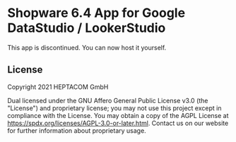 # Shopware 6.4 App for Google DataStudio / LookerStudio

This app is discontinued.
You can now host it yourself.

## License

Copyright 2021 HEPTACOM GmbH

Dual licensed under the GNU Affero General Public License v3.0 (the "License") and proprietary license; you may not use this project except in compliance with the License. You may obtain a copy of the AGPL License at https://spdx.org/licenses/AGPL-3.0-or-later.html. Contact us on our website for further information about proprietary usage.
